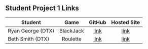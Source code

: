 ## Student Project 1 Links

| Student | Game | GitHub | Hosted Site |
|---|:---:|:---:|:---:|
| Ryan George (DTX) | BlackJack | [link](https://github.com/RyanPGeorge/project1-blackjack)| [link](#)|
| Beth Smith (DTX) | Roulette | [link](https://github.com/bethsmith0623/Roulette) | [link](#)|
